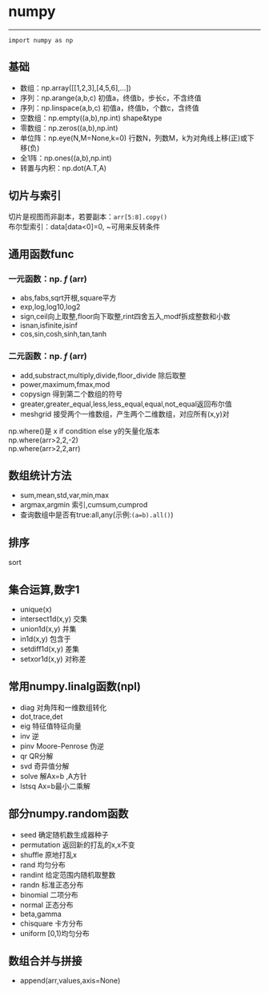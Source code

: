 # numpy  
----------------------
`import numpy as np`  
## 基础  
- 数组：np.array([[1,2,3],[4,5,6],...])  
- 序列：np.arange(a,b,c)  初值a，终值b，步长c，不含终值  
- 序列：np.linspace(a,b,c)    初值a，终值b，个数c，含终值  
- 空数组：np.empty((a,b),np.int) shape&type  
- 零数组：np.zeros((a,b),np.int)  
- 单位阵：np.eye(N,M=None,k=0) 行数N，列数M，k为对角线上移(正)或下移(负)  
- 全1阵：np.ones((a,b),np.int)  
- 转置与内积：np.dot(A.T,A)  
## 切片与索引  
切片是视图而非副本，若要副本：`arr[5:8].copy()`  
布尔型索引：data[data<0]=0, \~可用来反转条件  

## 通用函数func  
### 一元函数：np. *f* (arr)  
- abs,fabs,sqrt开根,square平方  
- exp,log,log10,log2  
- sign,ceil向上取整,floor向下取整,rint四舍五入,modf拆成整数和小数  
- isnan,isfinite,isinf  
- cos,sin,cosh,sinh,tan,tanh  
### 二元函数：np. *f* (arr)  
- add,substract,multiply,divide,floor_divide 除后取整  
- power,maximum,fmax,mod
- copysign 得到第二个数组的符号  
- greater,greater_equal,less,less_equal,equal,not_equal返回布尔值  
- meshgrid 接受两个一维数组，产生两个二维数组，对应所有(x,y)对  
  
np.where()是 x if condition else y的矢量化版本  
np.where(arr>2,2,-2)  
np.where(arr>2,2,arr)  
## 数组统计方法  
- sum,mean,std,var,min,max
- argmax,argmin 索引,cumsum,cumprod  
- 查询数组中是否有true:all,any(示例:`(a=b).all()`)
## 排序  
sort  
## 集合运算,数字1  
- unique(x)
- intersect1d(x,y) 交集
- union1d(x,y) 并集  
- in1d(x,y) 包含于  
- setdiff1d(x,y) 差集  
- setxor1d(x,y) 对称差  

## 常用numpy.linalg函数(npl)  
- diag 对角阵和一维数组转化  
- dot,trace,det  
- eig 特征值特征向量  
- inv 逆  
- pinv Moore-Penrose 伪逆  
- qr QR分解  
- svd 奇异值分解  
- solve 解Ax=b ,A方针  
- lstsq Ax=b最小二乘解  
## 部分numpy.random函数  
- seed 确定随机数生成器种子  
- permutation 返回新的打乱的x,x不变  
- shuffle 原地打乱x  
- rand 均匀分布  
- randint 给定范围内随机取整数  
- randn 标准正态分布  
- binomial 二项分布  
- normal 正态分布  
- beta,gamma
- chisquare 卡方分布  
- uniform [0,1)均匀分布  
## 数组合并与拼接
- append(arr,values,axis=None)  